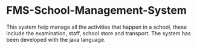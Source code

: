 # FMS-School-Management-System
This system help manage all the activities that happen in a school, these include the examination, staff, school store and transport. The system has been developed with the java language.
